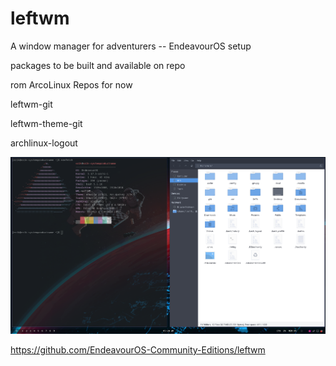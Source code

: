 # leftwm
A window manager for adventurers -- EndeavourOS setup

packages to be built and available on repo

rom ArcoLinux Repos for now

leftwm-git

leftwm-theme-git

archlinux-logout


![Screenshot](https://github.com/EndeavourOS-Community-Editions/leftwm/blob/b87cf5c93c9abf1be3b71c3b360da56cec55d4b1/eos-leftwm.png)


https://github.com/EndeavourOS-Community-Editions/leftwm

